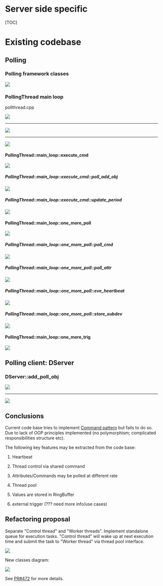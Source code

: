 # Server side specific

[TOC]

# Existing codebase

## Polling 

### Polling framework classes

![](images/Polling_classes.png)

### PollingThread main loop

pollthread.cpp

![](images/Polling_loop_1.png)

---

![](images/Polling_loop_2.png)

---

![](images/Polling_loop_3.png)

#### PollingThread::main_loop::execute_cmd

![](images/Polling_execute_cmd.png)

##### PollingThread::main_loop::execute_cmd::poll_add_obj

![](images/Polling_poll_add_obj.png)

##### PollingThread::main_loop::execute_cmd::update_period

![](images/Polling_update_period.png)

#### PollingThread::main_loop::one_more_poll

![](images/Polling_one_more_poll.png)

#####  PollingThread::main_loop::one_more_poll::poll_cmd

![](images/Polling_poll_cmd.png)

#####  PollingThread::main_loop::one_more_poll::poll_attr

![](images/Polling_poll_attr.png)

#####  PollingThread::main_loop::one_more_poll::eve_heartbeat

![](images/Polling_heartbeat.png)

#####  PollingThread::main_loop::one_more_poll::store_subdev

![](images/Polling_store_subdev.png)



#### PollingThread::main_loop::one_more_trig

![](images/Polling_one_more_trig.png) 

## Polling client: DServer

### DServer::add_poll_obj

![](images/Polling_DServer_add_poll_obj_1.png)

---

![](images/Polling_DServer_add_poll_obj_2.png)

## Conclusions

Current code base tries to implement [Command pattern](https://en.wikipedia.org/wiki/Command_pattern) but fails to do so. Due to lack of OOP principles implemented (no polymorphism; complicated responsibilities structure etc).

The following key features may be extracted from the code base:

1) Heartbeat

2) Thread control via shared command

3) Attributes/Commands may be polled at different rate 

4) Thread pool

5) Values are stored in RingBuffer

6) external trigger (??? need more info/use cases)  

## Refactoring proposal

Separate "Control thread" and "Worker threads". Implement standalone queue for execution tasks. "Control thread" will wake up at next execution time and submit the task to "Worker thread" via thread pool interface.

![](images/Polling_refactoring.png)

New classes diagram:

![](images/Package_polling.png)

See [PR#472](https://github.com/tango-controls/cppTango/pull/472) for more details.
